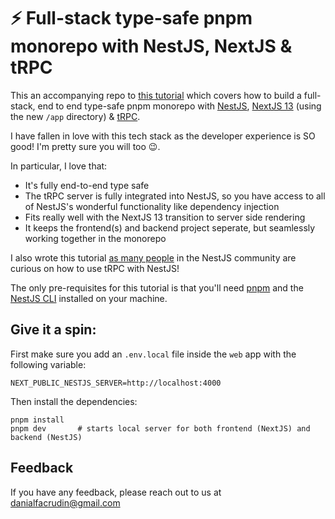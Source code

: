 # ⚡️ Full-stack type-safe pnpm monorepo with NestJS, NextJS & tRPC

This an accompanying repo to [this tutorial](https://github.com/danialfach/setup-monorepo) which covers how to build a full-stack, end to end type-safe pnpm monorepo with [NestJS](https://nestjs.com/), [NextJS 13](https://nextjs.org/docs) (using the new `/app` directory) & [tRPC](https://trpc.io/).

I have fallen in love with this tech stack as the developer experience is SO good! I'm pretty sure you will too 😉.

In particular, I love that:

- It's fully end-to-end type safe
- The tRPC server is fully integrated into NestJS, so you have access to all of NestJS's wonderful functionality like dependency injection
- Fits really well with the NextJS 13 transition to server side rendering
- It keeps the frontend(s) and backend project seperate, but seamlessly working together in the monorepo

I also wrote this tutorial [as many people](https://github.com/trpc/trpc/discussions/1504) in the NestJS community are curious on how to use tRPC with NestJS!

The only pre-requisites for this tutorial is that you'll need [pnpm](https://pnpm.io/installation) and the [NestJS CLI](https://docs.nestjs.com/cli/overview) installed on your machine.

## Give it a spin:

First make sure you add an `.env.local` file inside the `web` app with the following variable:

```env
NEXT_PUBLIC_NESTJS_SERVER=http://localhost:4000
```

Then install the dependencies:

```
pnpm install
pnpm dev       # starts local server for both frontend (NextJS) and backend (NestJS)
```

## Feedback

If you have any feedback, please reach out to us at danialfacrudin@gmail.com
